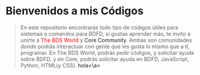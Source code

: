 # Bienvenidos a mis Códigos
<style>
  a {
    color: #ff0000;
    text-decoration: none;
  }
</style>
> En este repositorio encontrarás todo tipo de códigos útiles para sistemas o comandos para BDFD, si gustas aprender más, te invito a unirte a [The BDS World](https://discord.gg/kKCyagCEA2) y [Core Community](). Ambas son comunidades donde podrás interactuar con gente que les gusta lo mismo que a tí, programar. En The BDS World, podrás pedir códigos, y solicitar ayuda sobre BDFD, y en Core, podrás solicitar ayuda en BDFD, JavaScript, Python, HTML(y CSS). <a href="">hola<\a>
